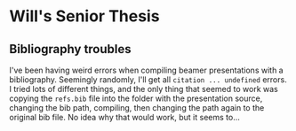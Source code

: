 # Will's Senior Thesis

## Bibliography troubles

I've been having weird errors when compiling beamer presentations with a bibliography.
Seemingly randomly, I'll get all `citation ... undefined` errors. I tried lots of different 
things, and the only thing that seemed to work was copying the `refs.bib` file into the folder
with the presentation source, changing the bib path, compiling, then changing the path again to the
original bib file. No idea why that would work, but it seems to...
